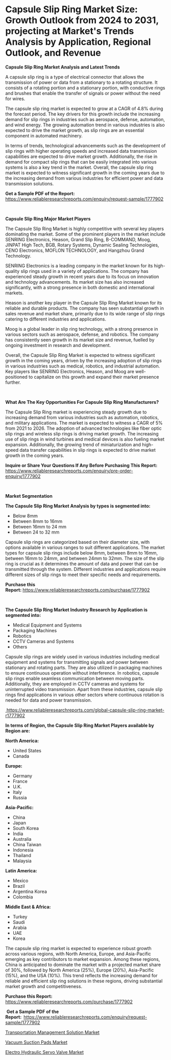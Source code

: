 <p><h1>Capsule Slip Ring Market Size: Growth Outlook from 2024 to 2031, projecting at Market's Trends Analysis by Application, Regional Outlook, and Revenue</h1></p><p><strong>Capsule Slip Ring Market Analysis and Latest Trends</strong></p>
<p><p>A capsule slip ring is a type of electrical connector that allows the transmission of power or data from a stationary to a rotating structure. It consists of a rotating portion and a stationary portion, with conductive rings and brushes that enable the transfer of signals or power without the need for wires.</p><p>The capsule slip ring market is expected to grow at a CAGR of 4.8% during the forecast period. The key drivers for this growth include the increasing demand for slip rings in industries such as aerospace, defense, automation, and wind energy. The growing automation trend in various industries is also expected to drive the market growth, as slip rings are an essential component in automated machinery.</p><p>In terms of trends, technological advancements such as the development of slip rings with higher operating speeds and increased data transmission capabilities are expected to drive market growth. Additionally, the rise in demand for compact slip rings that can be easily integrated into various systems is also a key trend in the market. Overall, the capsule slip ring market is expected to witness significant growth in the coming years due to the increasing demand from various industries for efficient power and data transmission solutions.</p></p>
<p><strong>Get a Sample PDF of the Report:&nbsp;</strong> <a href="https://www.reliableresearchreports.com/enquiry/request-sample/1777902">https://www.reliableresearchreports.com/enquiry/request-sample/1777902</a></p>
<p>&nbsp;</p>
<p><strong>Capsule Slip Ring Major Market Players</strong></p>
<p><p>The Capsule Slip Ring Market is highly competitive with several key players dominating the market. Some of the prominent players in the market include SENRING Electronics, Heason, Grand Slip Ring, B-COMMAND, Moog, JINPAT High Tech, BGB, Rotary Systems, Dynamic Sealing Technologies, CENO Electronics, MOFLON TECHNOLOGY, and Hangzhou Grand Technology.</p><p>SENRING Electronics is a leading company in the market known for its high-quality slip rings used in a variety of applications. The company has experienced steady growth in recent years due to its focus on innovation and technology advancements. Its market size has also increased significantly, with a strong presence in both domestic and international markets.</p><p>Heason is another key player in the Capsule Slip Ring Market known for its reliable and durable products. The company has seen substantial growth in sales revenue and market share, primarily due to its wide range of slip rings catering to different industries and applications.</p><p>Moog is a global leader in slip ring technology, with a strong presence in various sectors such as aerospace, defense, and robotics. The company has consistently seen growth in its market size and revenue, fuelled by ongoing investment in research and development.</p><p>Overall, the Capsule Slip Ring Market is expected to witness significant growth in the coming years, driven by the increasing adoption of slip rings in various industries such as medical, robotics, and industrial automation. Key players like SENRING Electronics, Heason, and Moog are well-positioned to capitalize on this growth and expand their market presence further.</p></p>
<p>&nbsp;</p>
<p><strong>What Are The Key Opportunities For Capsule Slip Ring Manufacturers?</strong></p>
<p><p>The Capsule Slip Ring market is experiencing steady growth due to increasing demand from various industries such as automation, robotics, and military applications. The market is expected to witness a CAGR of 5% from 2021 to 2026. The adoption of advanced technologies like fiber optic slip rings and wireless slip rings is driving market growth. The increasing use of slip rings in wind turbines and medical devices is also fueling market expansion. Additionally, the growing trend of miniaturization and high-speed data transfer capabilities in slip rings is expected to drive market growth in the coming years.</p></p>
<p><strong>Inquire or Share Your Questions If Any Before Purchasing This Report:</strong> <a href="https://www.reliableresearchreports.com/enquiry/pre-order-enquiry/1777902">https://www.reliableresearchreports.com/enquiry/pre-order-enquiry/1777902</a></p>
<p>&nbsp;</p>
<p><strong>Market Segmentation</strong></p>
<p><strong>The Capsule Slip Ring Market Analysis by types is segmented into:</strong></p>
<p><ul><li>Below 8mm</li><li>Between 8mm to 16mm</li><li>Between 16mm to 24 mm</li><li>Between 24 to 32 mm</li></ul></p>
<p><p>Capsule slip rings are categorized based on their diameter size, with options available in various ranges to suit different applications. The market types for capsule slip rings include below 8mm, between 8mm to 16mm, between 16mm to 24mm, and between 24mm to 32mm. The size of the slip ring is crucial as it determines the amount of data and power that can be transmitted through the system. Different industries and applications require different sizes of slip rings to meet their specific needs and requirements.</p></p>
<p><strong>Purchase this Report:&nbsp;</strong><a href="https://www.reliableresearchreports.com/purchase/1777902">https://www.reliableresearchreports.com/purchase/1777902</a></p>
<p>&nbsp;</p>
<p><strong>The Capsule Slip Ring Market Industry Research by Application is segmented into:</strong></p>
<p><ul><li>Medical Equipment and Systems</li><li>Packaging Machines</li><li>Robotics</li><li>CCTV Cameras and Systems</li><li>Others</li></ul></p>
<p><p>Capsule slip rings are widely used in various industries including medical equipment and systems for transmitting signals and power between stationary and rotating parts. They are also utilized in packaging machines to ensure continuous operation without interference. In robotics, capsule slip rings enable seamless communication between moving parts. Additionally, they are employed in CCTV cameras and systems for uninterrupted video transmission. Apart from these industries, capsule slip rings find applications in various other sectors where continuous rotation is needed for data and power transmission.</p></p>
<p><a href="https://www.reliableresearchreports.com/global-capsule-slip-ring-market-r1777902">&nbsp;https://www.reliableresearchreports.com/global-capsule-slip-ring-market-r1777902</a></p>
<p><strong>In terms of Region, the Capsule Slip Ring Market Players available by Region are:</strong></p>
<p>
    <p> <strong> North America: </strong>
        <ul>
            <li>United States</li>
            <li>Canada</li>
        </ul>
        </p> 
    <p> <strong> Europe: </strong>
        <ul>
            <li>Germany</li>
            <li>France</li>
            <li>U.K.</li>
            <li>Italy</li>
            <li>Russia</li>
        </ul>
        </p> 
    <p> <strong> Asia-Pacific: </strong>
        <ul>
            <li>China</li>
            <li>Japan</li>
            <li>South Korea</li>
            <li>India</li>
            <li>Australia</li>
            <li>China Taiwan</li>
            <li>Indonesia</li>
            <li>Thailand</li>
            <li>Malaysia</li>
        </ul>
        </p> 
    <p> <strong> Latin America: </strong>
        <ul>
            <li>Mexico</li>
            <li>Brazil</li>
            <li>Argentina Korea</li>
            <li>Colombia</li>
        </ul>
        </p> 
    <p> <strong> Middle East & Africa: </strong>
        <ul>
            <li>Turkey</li>
            <li>Saudi</li>
            <li>Arabia</li>
            <li>UAE</li>
            <li>Korea</li>
        </ul>
    </p>
    </p>
<p><p>The capsule slip ring market is expected to experience robust growth across various regions, with North America, Europe, and Asia-Pacific emerging as key contributors to market expansion. Among these regions, China is anticipated to dominate the market with a projected market share of 30%, followed by North America (25%), Europe (20%), Asia-Pacific (15%), and the USA (10%). This trend reflects the increasing demand for reliable and efficient slip ring solutions in these regions, driving substantial market growth and competitiveness.</p></p>
<p><strong>Purchase this Report: </strong><a href="https://www.reliableresearchreports.com/purchase/1777902">https://www.reliableresearchreports.com/purchase/1777902</a></p>
<p>&nbsp;<strong>Get a Sample PDF of the Report:&nbsp;&nbsp;</strong><a href="https://www.reliableresearchreports.com/enquiry/request-sample/1777902">https://www.reliableresearchreports.com/enquiry/request-sample/1777902</a></p>
<p><strong></strong></p>
<p><p><a href="https://www.linkedin.com/pulse/insights-transportation-management-solution-market-size-analysing-6fphe?trackingId=gQuQp3YVzSuEPtLO3iccvg%3D%3D">Transportation Management Solution Market</a></p><p><a href="https://www.linkedin.com/pulse/vacuum-suction-pads-market-exploring-share-trends-future-jp3hf?trackingId=YurEicOUNzIY9pQzdXAhkA%3D%3D">Vacuum Suction Pads Market</a></p><p><a href="https://www.linkedin.com/pulse/electro-hydraulic-servo-valve-market-insights-cagr-trends-n3bnf?trackingId=s6GSmfUunxuBeec6NqBL3w%3D%3D">Electro Hydraulic Servo Valve Market</a></p></p>